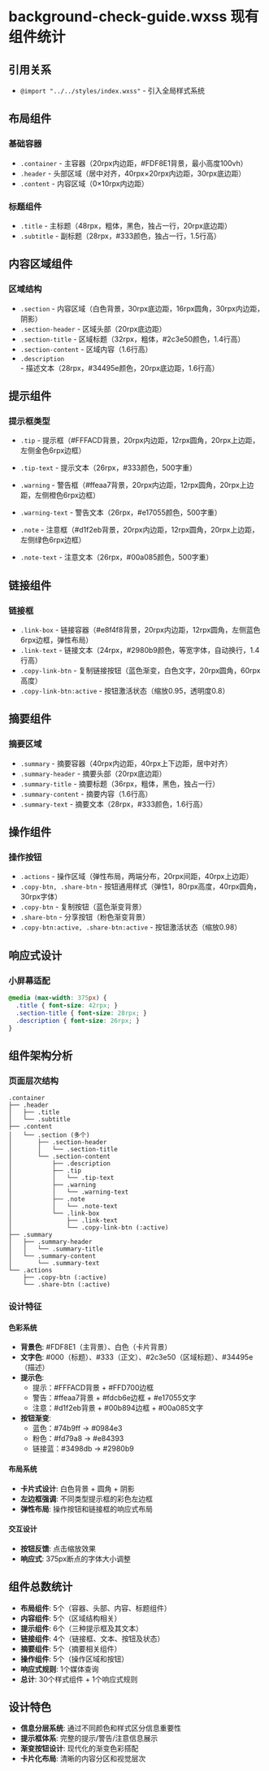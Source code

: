 # background-check-guide.wxss 现有组件统计

## 引用关系
- `@import "../../styles/index.wxss"` - 引入全局样式系统

## 布局组件

### 基础容器
- `.container` - 主容器（20rpx内边距，#FDF8E1背景，最小高度100vh）
- `.header` - 头部区域（居中对齐，40rpx×20rpx内边距，30rpx底边距）
- `.content` - 内容区域（0×10rpx内边距）

### 标题组件
- `.title` - 主标题（48rpx，粗体，黑色，独占一行，20rpx底边距）
- `.subtitle` - 副标题（28rpx，#333颜色，独占一行，1.5行高）

## 内容区域组件

### 区域结构
- `.section` - 内容区域（白色背景，30rpx底边距，16rpx圆角，30rpx内边距，阴影）
- `.section-header` - 区域头部（20rpx底边距）
- `.section-title` - 区域标题（32rpx，粗体，#2c3e50颜色，1.4行高）
- `.section-content` - 区域内容（1.6行高）
- `.description` - 描述文本（28rpx，#34495e颜色，20rpx底边距，1.6行高）

## 提示组件

### 提示框类型
- `.tip` - 提示框（#FFFACD背景，20rpx内边距，12rpx圆角，20rpx上边距，左侧金色6rpx边框）
- `.tip-text` - 提示文本（26rpx，#333颜色，500字重）

- `.warning` - 警告框（#ffeaa7背景，20rpx内边距，12rpx圆角，20rpx上边距，左侧橙色6rpx边框）
- `.warning-text` - 警告文本（26rpx，#e17055颜色，500字重）

- `.note` - 注意框（#d1f2eb背景，20rpx内边距，12rpx圆角，20rpx上边距，左侧绿色6rpx边框）
- `.note-text` - 注意文本（26rpx，#00a085颜色，500字重）

## 链接组件

### 链接框
- `.link-box` - 链接容器（#e8f4f8背景，20rpx内边距，12rpx圆角，左侧蓝色6rpx边框，弹性布局）
- `.link-text` - 链接文本（24rpx，#2980b9颜色，等宽字体，自动换行，1.4行高）
- `.copy-link-btn` - 复制链接按钮（蓝色渐变，白色文字，20rpx圆角，60rpx高度）
- `.copy-link-btn:active` - 按钮激活状态（缩放0.95，透明度0.8）

## 摘要组件

### 摘要区域
- `.summary` - 摘要容器（40rpx内边距，40rpx上下边距，居中对齐）
- `.summary-header` - 摘要头部（20rpx底边距）
- `.summary-title` - 摘要标题（36rpx，粗体，黑色，独占一行）
- `.summary-content` - 摘要内容（1.6行高）
- `.summary-text` - 摘要文本（28rpx，#333颜色，1.6行高）

## 操作组件

### 操作按钮
- `.actions` - 操作区域（弹性布局，两端分布，20rpx间距，40rpx上边距）
- `.copy-btn, .share-btn` - 按钮通用样式（弹性1，80rpx高度，40rpx圆角，30rpx字体）
- `.copy-btn` - 复制按钮（蓝色渐变背景）
- `.share-btn` - 分享按钮（粉色渐变背景）
- `.copy-btn:active, .share-btn:active` - 按钮激活状态（缩放0.98）

## 响应式设计

### 小屏幕适配
```css
@media (max-width: 375px) {
  .title { font-size: 42rpx; }
  .section-title { font-size: 28rpx; }
  .description { font-size: 26rpx; }
}
```

## 组件架构分析

### 页面层次结构
```
.container
├── .header
│   ├── .title
│   └── .subtitle
├── .content
│   └── .section (多个)
│       ├── .section-header
│       │   └── .section-title
│       └── .section-content
│           ├── .description
│           ├── .tip
│           │   └── .tip-text
│           ├── .warning
│           │   └── .warning-text
│           ├── .note
│           │   └── .note-text
│           └── .link-box
│               ├── .link-text
│               └── .copy-link-btn (:active)
├── .summary
│   ├── .summary-header
│   │   └── .summary-title
│   └── .summary-content
│       └── .summary-text
└── .actions
    ├── .copy-btn (:active)
    └── .share-btn (:active)
```

### 设计特征

#### 色彩系统
- **背景色**: #FDF8E1（主背景）、白色（卡片背景）
- **文字色**: #000（标题）、#333（正文）、#2c3e50（区域标题）、#34495e（描述）
- **提示色**:
  - 提示：#FFFACD背景 + #FFD700边框
  - 警告：#ffeaa7背景 + #fdcb6e边框 + #e17055文字
  - 注意：#d1f2eb背景 + #00b894边框 + #00a085文字
- **按钮渐变**:
  - 蓝色：#74b9ff → #0984e3
  - 粉色：#fd79a8 → #e84393
  - 链接蓝：#3498db → #2980b9

#### 布局系统
- **卡片式设计**: 白色背景 + 圆角 + 阴影
- **左边框强调**: 不同类型提示框的彩色左边框
- **弹性布局**: 操作按钮和链接框的响应式布局

#### 交互设计
- **按钮反馈**: 点击缩放效果
- **响应式**: 375px断点的字体大小调整

## 组件总数统计
- **布局组件**: 5个（容器、头部、内容、标题组件）
- **内容组件**: 5个（区域结构相关）
- **提示组件**: 6个（三种提示框及其文本）
- **链接组件**: 4个（链接框、文本、按钮及状态）
- **摘要组件**: 5个（摘要相关组件）
- **操作组件**: 5个（操作区域和按钮）
- **响应式规则**: 1个媒体查询
- **总计**: 30个样式组件 + 1个响应式规则

## 设计特色
- **信息分层系统**: 通过不同颜色和样式区分信息重要性
- **提示框体系**: 完整的提示/警告/注意信息展示
- **渐变按钮设计**: 现代化的渐变色彩搭配
- **卡片化布局**: 清晰的内容分区和视觉层次